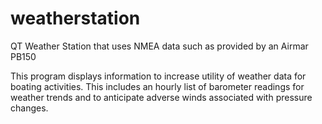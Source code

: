 weatherstation
==============

QT Weather Station that uses NMEA data such as provided by an Airmar PB150

This program displays information to increase utility of weather data for boating activities.  This includes an hourly list of barometer readings for weather trends and to anticipate adverse winds associated with pressure changes.

